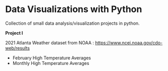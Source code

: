 # Data Visualizations with Python

Collection of small data analysis/visualization projects in python. 

**Project I**

2021 Atlanta Weather dataset from NOAA : https://www.ncei.noaa.gov/cdo-web/results
- February High Temperature Averages 
- Monthly High Temperature Averages 
